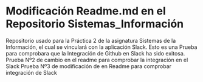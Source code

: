 # Modificación Readme.md en el Repositorio Sistemas_Información
Repositorio usado para la Práctica 2 de la asignatura Sistemas de la Información, el cual se vinculará con la aplicación Slack.
Esto es una Prueba para comprobara que la Integración de Github en Slack ha sido exitosa.
Prueba Nº2 de cambio en el readme para comprobar la integración en el Slack
Prueba Nº3 de modificación de en Readme para comprobar integración de Slack
